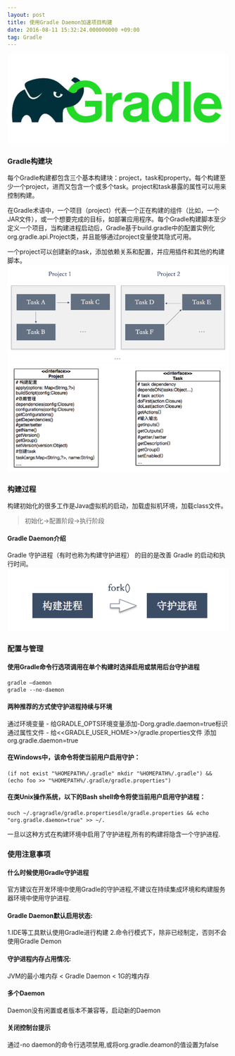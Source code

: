 ```yaml
---
layout: post
title: 使用Gradle Daemon加速项目构建
date: 2016-08-11 15:32:24.000000000 +09:00
tag: Gradle 
---
```

![Gralde Logo](/assets/images/20160811/gradle-logo.jpg)

### Gradle构建块
每个Gradle构建都包含三个基本构建块：project，task和property。每个构建至少一个project，进而又包含一个或多个task。project和task暴露的属性可以用来控制构建。

在Gradle术语中，一个项目（project）代表一个正在构建的组件（比如，一个JAR文件），或一个想要完成的目标，如部署应用程序。每个Gradle构建脚本至少定义一个项目，当构建进程启动后，Gradle基于build.gradle中的配置实例化org.gradle.api.Project类，并且能够通过project变量使其隐式可用。

一个project可以创建新的task，添加依赖关系和配置，并应用插件和其他的构建脚本。
![Gralde Project](/assets/images/20160811/gradle_project.png)
![Gralde Project](/assets/images/20160811/gradle_class.png)

### 构建过程
构建初始化的很多工作是Java虚拟机的启动，加载虚拟机环境，加载class文件。
> 初始化->配置阶段->执行阶段

#### Gradle Daemon介绍
Gradle 守护进程（有时也称为构建守护进程） 的目的是改善 Gradle 的启动和执行时间。
![Gralde Project](/assets/images/20160811/gradle_fork.png)

### 配置与管理
#### 使用Gradle命令行选项调用在单个构建时选择启用或禁用后台守护进程

```  
gradle —daemon 
gradle --no-daemon
```  

#### 两种推荐的方式使守护进程持续与环境
通过环境变量 - 给GRADLE_OPTS环境变量添加-Dorg.gradle.daemon=true标识  
通过属性文件 - 给<<GRADLE_USER_HOME>>/gradle.properties文件
添加org.gradle.daemon=true


#### 在Windows中，该命令将使当前用户启用守护：
```  
(if not exist "%HOMEPATH%/.gradle" mkdir "%HOMEPATH%/.gradle") && (echo foo >> "%HOMEPATH%/.gradle/gradle.properties")  
```  
#### 在类Unix操作系统，以下的Bash shell命令将使当前用户启用守护进程：
``` 
ouch ~/.gragradle/gradle.propertiesdle/gradle.properties && echo "org.gradle.daemon=true" >> ~/.
```
一旦以这种方式在构建环境中启用了守护进程,所有的构建将隐含一个守护进程.

### 使用注意事项
#### 什么时候使用Gradle守护进程
官方建议在开发环境中使用Gradle的守护进程,不建议在持续集成环境和构建服务器环境中使用守护进程.

#### Gradle Daemon默认启用状态:
1.IDE等工具默认使用Gradle进行构建
2.命令行模式下，除非已经制定，否则不会使用Gradle Demon

#### 守护进程内存占用情况:
JVM的最小堆内存 < Gradle Daemon < 1G的堆内存

#### 多个Daemon
Daemon没有闲置或者版本不兼容等，启动新的Daemon

#### 关闭控制台提示
通过-no daemon的命令行选项禁用,或将org.gradle.deamon的值设置为false




